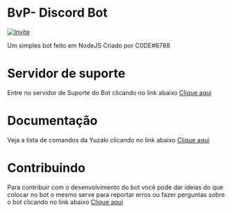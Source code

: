# BvP- Discord Bot

[![Invite](https://img.shields.io/badge/Invite-BvP%20Bot-40e0d0?style=for-the-badge)](https://discord.gg/R7caRn3wDR)

Um simples bot feito em NodeJS
Criado por C0DE#6788

# Servidor de suporte
Entre no servidor de Suporte do Bot clicando no link abaixo
[Clique aqui](https://discord.gg/R7caRn3wDR)

# Documentação
Veja a lista de comandos da Yuzaki clicando no link abaixo
[Clique aqui](https://froggdrugs.gitbook.io/yuzaki/)

# Contribuindo
Para contribuir com o desenvolvimento do bot você pode dar ideias do que colocar no bot o mesmo serve para reportar erros ou fazer perguntas sobre o bot clicando no link abaixo
[Clique aqui](https://github.com/C0DEpy/bvp/issues)

